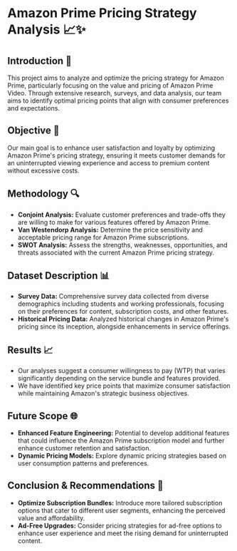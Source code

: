# Amazon Prime Pricing Strategy Analysis 📈✨

## Introduction 🌟
This project aims to analyze and optimize the pricing strategy for Amazon Prime, particularly focusing on the value and pricing of Amazon Prime Video. Through extensive research, surveys, and data analysis, our team aims to identify optimal pricing points that align with consumer preferences and expectations.

## Objective 🎯
Our main goal is to enhance user satisfaction and loyalty by optimizing Amazon Prime's pricing strategy, ensuring it meets customer demands for an uninterrupted viewing experience and access to premium content without excessive costs.

## Methodology 🔍
- **Conjoint Analysis:** Evaluate customer preferences and trade-offs they are willing to make for various features offered by Amazon Prime.
- **Van Westendorp Analysis:** Determine the price sensitivity and acceptable pricing range for Amazon Prime subscriptions.
- **SWOT Analysis:** Assess the strengths, weaknesses, opportunities, and threats associated with the current Amazon Prime pricing strategy.

## Dataset Description 📊
- **Survey Data:** Comprehensive survey data collected from diverse demographics including students and working professionals, focusing on their preferences for content, subscription costs, and other features.
- **Historical Pricing Data:** Analyzed historical changes in Amazon Prime's pricing since its inception, alongside enhancements in service offerings.

## Results 📈
- Our analyses suggest a consumer willingness to pay (WTP) that varies significantly depending on the service bundle and features provided.
- We have identified key price points that maximize consumer satisfaction while maintaining Amazon's strategic business objectives.

## Future Scope 🌐
- **Enhanced Feature Engineering:** Potential to develop additional features that could influence the Amazon Prime subscription model and further enhance customer retention and satisfaction.
- **Dynamic Pricing Models:** Explore dynamic pricing strategies based on user consumption patterns and preferences.

## Conclusion & Recommendations 📘
- **Optimize Subscription Bundles:** Introduce more tailored subscription options that cater to different user segments, enhancing the perceived value and affordability.
- **Ad-Free Upgrades:** Consider pricing strategies for ad-free options to enhance user experience and meet the rising demand for uninterrupted content.
